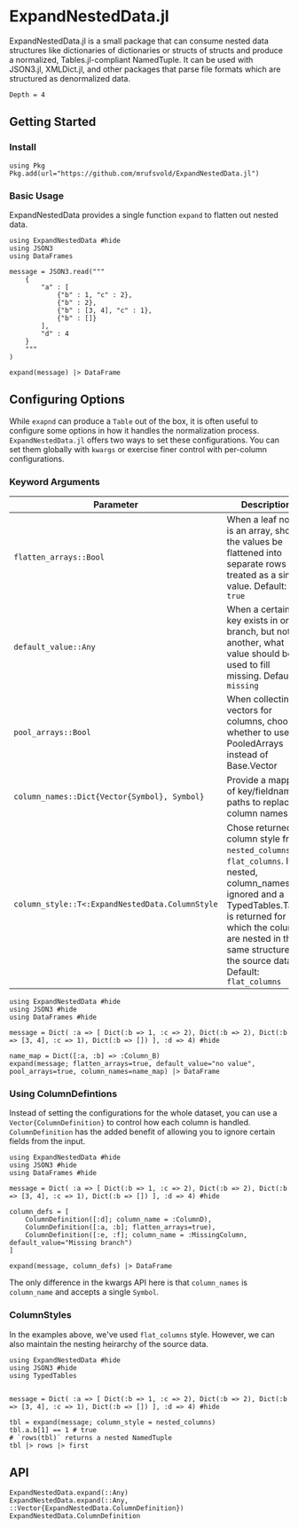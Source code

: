 # ExpandNestedData.jl
ExpandNestedData.jl is a small package that can consume nested data structures like dictionaries of
dictionaries or structs of structs and produce a normalized, Tables.jl-compliant NamedTuple.
It can be used with JSON3.jl, XMLDict.jl, and other packages that parse file formats which are
structured as denormalized data.

```@contents
Depth = 4
```

## Getting Started
### Install
```@repl
using Pkg
Pkg.add(url="https://github.com/mrufsvold/ExpandNestedData.jl")
```
### Basic Usage
ExpandNestedData provides a single function `expand` to flatten out nested data. 

```@example
using ExpandNestedData #hide
using JSON3
using DataFrames

message = JSON3.read("""
    {
        "a" : [
            {"b" : 1, "c" : 2},
            {"b" : 2},
            {"b" : [3, 4], "c" : 1},
            {"b" : []}
        ],
        "d" : 4
    }
    """
)

expand(message) |> DataFrame
```
## Configuring Options
While `exapnd` can produce a `Table` out of the box, it is often useful to configure
some options in how it handles the normalization process. `ExpandNestedData.jl` offers two ways to set
these configurations. You can set them globally with `kwargs` or exercise finer control with
per-column configurations.
### Keyword Arguments
| Parameter | Description |
| --------- | ----------- |
| `flatten_arrays::Bool`                        | When a leaf node is an array, should the values be flattened into separate rows or treated as a single value. Default: `true`|
| `default_value::Any`                          | When a certain key exists in one branch, but not another, what value should be used to fill missing. Default: `missing` |
| `pool_arrays::Bool`                           | When collecting vectors for columns, choose whether to use PooledArrays instead of Base.Vector |
| `column_names::Dict{Vector{Symbol}, Symbol}`  | Provide a mapping of key/fieldname paths to replaced column names |
| `column_style::T<:ExpandNestedData.ColumnStyle` | Chose returned column style from `nested_columns` or `flat_columns`. If nested, column_names are ignored and a TypedTables.Table is returned for which the columns are nested in the same structure as the source data. Default: `flat_columns` |

```@example
using ExpandNestedData #hide
using JSON3 #hide
using DataFrames #hide

message = Dict( :a => [ Dict(:b => 1, :c => 2), Dict(:b => 2), Dict(:b => [3, 4], :c => 1), Dict(:b => []) ], :d => 4) #hide

name_map = Dict([:a, :b] => :Column_B)
expand(message; flatten_arrays=true, default_value="no value", pool_arrays=true, column_names=name_map) |> DataFrame
```
### Using ColumnDefintions
Instead of setting the configurations for the whole dataset, you can use a
`Vector{ColumnDefinition}` to control how each column is handled. `ColumnDefinition` has the
added benefit of allowing you to ignore certain fields from the input.

```@example
using ExpandNestedData #hide
using JSON3 #hide
using DataFrames #hide

message = Dict( :a => [ Dict(:b => 1, :c => 2), Dict(:b => 2), Dict(:b => [3, 4], :c => 1), Dict(:b => []) ], :d => 4) #hide

column_defs = [
    ColumnDefinition([:d]; column_name = :ColumnD),
    ColumnDefinition([:a, :b]; flatten_arrays=true),
    ColumnDefinition([:e, :f]; column_name = :MissingColumn, default_value="Missing branch")
]

expand(message, column_defs) |> DataFrame
```
The only difference in the kwargs API here is that `column_names` is `column_name` and accepts
a single `Symbol`.

### ColumnStyles
In the examples above, we've used `flat_columns` style. However, we can also maintain the nesting heirarchy
of the source data. 
```@example
using ExpandNestedData #hide
using JSON3 #hide
using TypedTables


message = Dict( :a => [ Dict(:b => 1, :c => 2), Dict(:b => 2), Dict(:b => [3, 4], :c => 1), Dict(:b => []) ], :d => 4) #hide

tbl = expand(message; column_style = nested_columns)
tbl.a.b[1] == 1 # true
# `rows(tbl)` returns a nested NamedTuple 
tbl |> rows |> first
```

## API
```@docs
ExpandNestedData.expand(::Any)
ExpandNestedData.expand(::Any, ::Vector{ExpandNestedData.ColumnDefinition})
ExpandNestedData.ColumnDefinition
```
